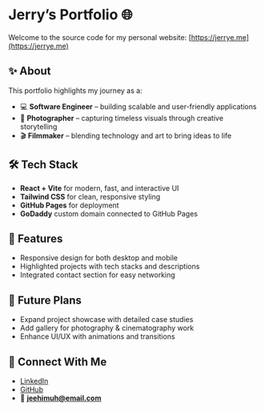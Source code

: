# Jerry’s Portfolio 🌐

Welcome to the source code for my personal website: [https://jerrye.me](https://jerrye.me)  

## ✨ About
This portfolio highlights my journey as a:
- 💻 **Software Engineer** – building scalable and user-friendly applications  
- 📸 **Photographer** – capturing timeless visuals through creative storytelling  
- 🎬 **Filmmaker** – blending technology and art to bring ideas to life  

## 🛠️ Tech Stack
- **React + Vite** for modern, fast, and interactive UI  
- **Tailwind CSS** for clean, responsive styling  
- **GitHub Pages** for deployment  
- **GoDaddy** custom domain connected to GitHub Pages  

## 🚀 Features
- Responsive design for both desktop and mobile  
- Highlighted projects with tech stacks and descriptions  
- Integrated contact section for easy networking  

## 📌 Future Plans
- Expand project showcase with detailed case studies  
- Add gallery for photography & cinematography work  
- Enhance UI/UX with animations and transitions  

## 🤝 Connect With Me
- [LinkedIn](https://www.linkedin.com/in/jerry-ehimuh)  
- [GitHub](https://github.com/jerryhxs)  
- 📧 **jeehimuh@email.com**  
